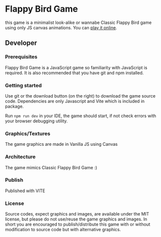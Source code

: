 # Flappy Bird Game

this game is a minimalist look-alike or wannabe Classic Flappy Bird game using only JS canvas animations. You can [play it online](https://sureshbabudj.github.io/flappy-bird-game/).

## Developer

### Prerequisites

Flappy Bird Game is a JavaScript game so familiarity with JavaScript is required. It is also recommended that you have git and npm installed.

### Getting started

Use git or the download button (on the right) to download the game source code. Dependencies are only Javascript and Vite which is included in package.

Run `npm run dev` in your IDE, the game should start, if not check errors with your browser debugging utility.

### Graphics/Textures

The game graphics are made in Vanilla JS using Canvas

### Architecture

The game mimics Classic Flappy Bird Game :)

### Publish

Published with VITE

### License

Source codes, expect graphics and images, are available under the MIT license, but please do not use/reuse the game graphics and images.
In short you are encouraged to publish/distribute this game with or without modification to source code but with alternative graphics.

